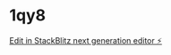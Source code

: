 # 1qy8

[Edit in StackBlitz next generation editor ⚡️](https://stackblitz.com/~/github.com/jiexin89/1qy8)